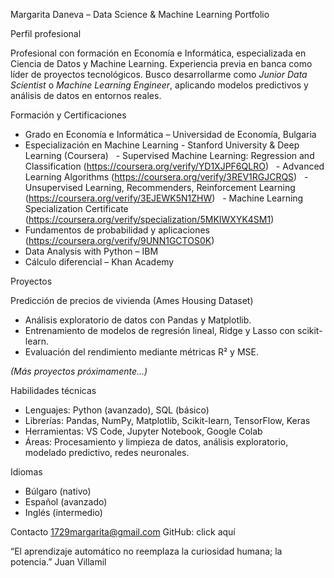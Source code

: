 Margarita Daneva – Data Science & Machine Learning Portfolio

Perfil profesional

Profesional con formación en Economía e Informática, especializada en Ciencia de Datos y Machine Learning.
Experiencia previa en banca como líder de proyectos tecnológicos. Busco desarrollarme como *Junior Data Scientist* o *Machine Learning Engineer*, aplicando modelos predictivos y análisis de datos en entornos reales.

Formación y Certificaciones

- Grado en Economía e Informática – Universidad de Economía, Bulgaria
- Especialización en Machine Learning - Stanford University & Deep Learning (Coursera)
  - Supervised Machine Learning: Regression and Classification (https://coursera.org/verify/YD1XJPF6QLRO)
  - Advanced Learning Algorithms (https://coursera.org/verify/3REV1RGJCRQS)
  - Unsupervised Learning, Recommenders, Reinforcement Learning (https://coursera.org/verify/3EJEWK5N1ZHW)
  - Machine Learning Specialization Certificate (https://coursera.org/verify/specialization/5MKIWXYK4SM1)
- Fundamentos de probabilidad y aplicaciones (https://coursera.org/verify/9UNN1GCTOS0K)
- Data Analysis with Python – IBM
- Cálculo diferencial – Khan Academy

Proyectos

Predicción de precios de vivienda (Ames Housing Dataset)
- Análisis exploratorio de datos con Pandas y Matplotlib.
- Entrenamiento de modelos de regresión lineal, Ridge y Lasso con scikit-learn.
- Evaluación del rendimiento mediante métricas R² y MSE.

*(Más proyectos próximamente...)*

Habilidades técnicas

- Lenguajes: Python (avanzado), SQL (básico)
- Librerías: Pandas, NumPy, Matplotlib, Scikit-learn, TensorFlow, Keras
- Herramientas: VS Code, Jupyter Notebook, Google Colab
- Áreas: Procesamiento y limpieza de datos, análisis exploratorio, modelado predictivo, redes neuronales.

Idiomas

- Búlgaro (nativo)
- Español (avanzado)
- Inglés (intermedio)

Contacto
1729margarita@gmail.com
GitHub: click aquí

“El aprendizaje automático no reemplaza la curiosidad humana; la potencia.” Juan Villamil
